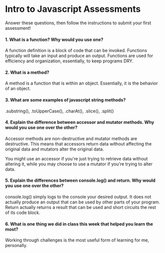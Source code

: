 # Intro to Javascript Assessments

Answer these questions, then follow the instructions to submit your first assessment!

#### 1. What is a function? Why would you use one?

A function definition is a block of code that can be invoked. Functions typically will take an input and produce an output. Functions are used for efficiency and organization, essentially, to keep programs DRY.

#### 2. What is a method?

A method is a function that is within an object. Essentially, it is the behavior of an object.

#### 3. What are some examples of javascript string methods?

.substring(), .toUpperCase(), .charAt(), .slice(), .split()

#### 4. Explain the difference between accessor and mutator methods. Why would you use one over the other?

Accessor methods are non-destructive and mutator methods are destructive. This means that accessors return data without affecting the original data and mutators alter the original data.

You might use an accessor if you're just trying to retrieve data without altering it, while you may choose to use a mutator if you're trying to alter data.

#### 5. Explain the differences between console.log() and return. Why would you use one over the other?

console.log() simply logs to the console your desired output. It does not actually produce an output that can be used by other parts of your program. Return actually returns a result that can be used and short circuits the rest of its code block.

#### 6. What is one thing we did in class this week that helped you learn the most?  

Working through challenges is the most useful form of learning for me, personally.